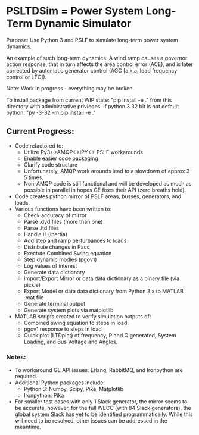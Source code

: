 # PSLTDSim = Power System Long-Term Dynamic Simulator
Purpose:  Use Python 3 and PSLF to simulate long-term power system dynamics.

An example of such long-term dynamics:  A wind ramp causes a governor action response, that in turn affects the area control error (ACE), and is later corrected by automatic generator control (AGC [a.k.a. load frequency control or LFC]). 

Note: Work in progress - everything may be broken.

To install package from current WIP state: "pip install -e ." from this directory with administrative privleges.
If python 3 32 bit is not default python: "py -3-32 -m pip install -e ."

## Current Progress:
* Code refactored to:
    * Utilize Py3<->AMQP<->IPY<-> PSLF workarounds
    * Enable easier code packaging
    * Clarify code structure
    * Unfortunately, AMQP work arounds lead to a slowdown of approx 3-5 times.
    * Non-AMQP code is still functional and will be developed as much as possible in parallel in hopes GE fixes their API (zero breaths held).
* Code creates python mirror of PSLF areas, busses, generators, and loads.
* Various functions have been written to:
  * Check accuracy of mirror
  * Parse .dyd files (more than one)
  * Parse .ltd files
  * Handle H (inertia)
  * Add step and ramp perturbances to loads
  * Distribute changes in Pacc
  * Exectute Combined Swing equation
  * Step dynamic modles (pgov1)
  * Log values of interest
  * Generate data dictionary
  * Import/Export Mirror or data data dictionary as a binary file (via pickle)
  * Export Model or data data dictionary from Python 3.x to MATLAB .mat file
  * Generate terminal output
  * Generate system plots via matplotlib
* MATLAB scripts created to verify simulation outputs of:
  * Combined swing equation to steps in load
  * pgov1 response to steps in load
  * Quick plot (LTDplot) of frequency, P and Q generated, System Loading, and Bus Voltage and Angles.
### Notes:
* To workaround GE API issues: Erlang, RabbitMQ, and Ironpython are required.
* Additional Python packages include:
    * Python 3: Numpy, Scipy, Pika, Matplotlib
    * Ironpython: Pika
* For smaller test cases with only 1 Slack generator, the mirror seems to be 
accurate, however, for the full WECC (with 84 Slack generators), the global
system Slack has yet to be identified programmatically. 
While this will need to be resolved, other issues can be addressed in the meantime.
